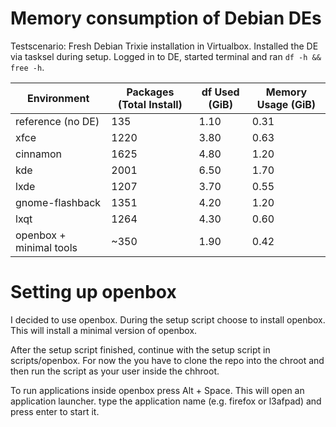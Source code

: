 # Memory consumption of Debian DEs

Testscenario: Fresh Debian Trixie installation in Virtualbox. Installed the DE via tasksel during setup. Logged in to DE, started terminal and ran `df -h && free -h`.

| Environment              | Packages (Total Install)  | df Used (GiB)  | Memory Usage (GiB) |
|--------------------------|---------------------------|----------------|------------------|
| reference (no DE)        | 135                       | 1.10           | 0.31             |
| xfce                     | 1220                      | 3.80           | 0.63             |
| cinnamon                 | 1625                      | 4.80           | 1.20             |
| kde                      | 2001                      | 6.50           | 1.70             |
| lxde                     | 1207                      | 3.70           | 0.55             |
| gnome-flashback          | 1351                      | 4.20           | 1.20             |
| lxqt                     | 1264                      | 4.30           | 0.60             |
| openbox + minimal tools  | ~350                      | 1.90           | 0.42             |

# Setting up openbox
I decided to use openbox. During the setup script choose to install openbox. This will install a minimal version of openbox. 

After the setup script finished, continue with the setup script in scripts/openbox. For now the you have to clone the repo into the chroot and then run the script as your user inside the chhroot.

To run applications inside openbox press Alt + Space. This will open an application launcher. type the application name (e.g. firefox or l3afpad) and press enter to start it.